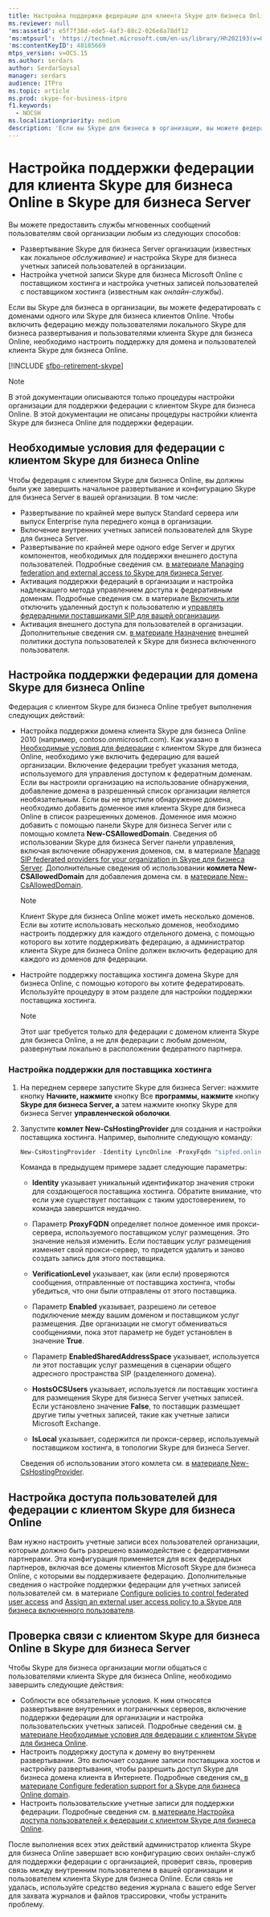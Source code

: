 ```yaml
---
title: Настройка поддержки федерации для клиента Skype для бизнеса Online
ms.reviewer: null
'ms:assetid': e5f7f38d-ede5-4af3-88c2-026e8a78df12
'ms:mtpsurl': 'https://technet.microsoft.com/en-us/library/Hh202193(v=OCS.15)'
'ms:contentKeyID': 48185669
mtps_version: v=OCS.15
ms.author: serdars
author: SerdarSoysal
manager: serdars
audience: ITPro
ms.topic: article
ms.prod: skype-for-business-itpro
f1.keywords:
  - NOCSH
ms.localizationpriority: medium
description: 'Если вы Skype для бизнеса в организации, вы можете федератировать с доменами одного или Skype для бизнеса клиентов Online. '
---
```


# <a name="configuring-federation-support-for-a-skype-for-business-online-customer-in-skype-for-business-server"></a>Настройка поддержки федерации для клиента Skype для бизнеса Online в Skype для бизнеса Server

Вы можете предоставить службы мгновенных сообщений пользователям свой организации любым из следующих способов:

- Развертывание Skype для бизнеса Server организации (известных как локальное *обслуживание) и* настройка Skype для бизнеса учетных записей пользователей в организации.
- Настройка учетной записи Skype для бизнеса Microsoft Online с поставщиком хостинга и настройка учетных записей пользователей с поставщиком хостинга (известным как *онлайн-службы*).

Если вы Skype для бизнеса в организации, вы можете федератировать с доменами одного или Skype для бизнеса клиентов Online. Чтобы включить федерацию между пользователями локального Skype для бизнеса развертывания и пользователями клиента Skype для бизнеса Online, необходимо настроить поддержку для домена и пользователей клиента Skype для бизнеса Online.

[!INCLUDE [sfbo-retirement-skype](../../../../Hub/includes/sfbo-retirement.md)]

> [!NOTE]  
> В этой документации описываются только процедуры настройки организации для поддержки федерации с клиентом Skype для бизнеса Online. В этой документации не описаны процедуры настройки клиента Skype для бизнеса Online для поддержки федерации.

## <a name="prerequisites-for-federating-with-a-skype-for-business-online-customer"></a>Необходимые условия для федерации с клиентом Skype для бизнеса Online

Чтобы федерация с клиентом Skype для бизнеса Online, вы должны были уже завершить начальное развертывание и конфигурацию Skype для бизнеса Server в вашей организации. В том числе:

- Развертывание по крайней мере выпуск Standard сервера или выпуск Enterprise пула переднего конца в организации.
- Включение внутренних учетных записей пользователей для Skype для бизнеса Server.
- Развертывание по крайней мере одного edge Server и других компонентов, необходимых для поддержки внешнего доступа пользователей. Подробные сведения см. [в материале Managing federation and external access to Skype для бизнеса Server](../managing-federation-and-external-access.md).
- Активация поддержки федераций в организации и настройка надлежащего метода управлением доступа к федеративным доменам. Подробные сведения см. в материале [Включить или](../access-edge/enable-or-disable-remote-user-access.md) отключить удаленный доступ к пользователю и [управлять федерадными поставщиками SIP для вашей организации](../sip-providers/manage-sip-federated-providers-for-your-organization.md).
- Активация внешнего доступа для пользователей в организации. Дополнительные сведения см. [в материале Назначение](../external-access-policies/assign-an-external-user-access-policy.md) внешней политики доступа пользователей к Skype для бизнеса включенного пользователя.

## <a name="configure-federation-support-for-a-skype-for-business-online-domain"></a>Настройка поддержки федерации для домена Skype для бизнеса Online

Федерация с клиентом Skype для бизнеса Online требует выполнения следующих действий:

- Настройка поддержки домена клиента Skype для бизнеса Online 2010 (например, contoso.onmicrosoft.com). Как указано в [Необходимые условия для федерации](#prerequisites-for-federating-with-a-skype-for-business-online-customer) с клиентом Skype для бизнеса Online, необходимо уже включить федерацию для вашей организации. Включение федерации требует указания метода, используемого для управления доступом к федератным доменам. Если вы настроили организацию на использование обнаружения, добавление домена в разрешенный список организации является необязательным. Если вы не впустили обнаружение домена, необходимо добавить доменное имя клиента Skype для бизнеса Online в список разрешенных доменов. Доменное имя можно добавить с помощью панели Skype для бизнеса Server или с помощью комлета **New-CSAllowedDomain**. Сведения об использовании Skype для бизнеса Server панели управления, включая включение обнаружения доменов, см. в материале [Manage SIP federated providers for your organization in Skype для бизнеса Server](../sip-providers/manage-sip-federated-providers-for-your-organization.md). Дополнительные сведения об использовании **комлета New-CSAllowedDomain** для добавления домена см. в [материале New-CsAllowedDomain](/powershell/module/skype/New-CsAllowedDomain).

  > [!NOTE]  
  > Клиент Skype для бизнеса Online может иметь несколько доменов. Если вы хотите использовать несколько доменов, необходимо настроить поддержку для каждого отдельного домена, с помощью которого вы хотите поддерживать федерацию, а администратор клиента Skype для бизнеса Online должен включить федерацию для каждого из доменов для федерации.

- Настройте поддержку поставщика хостинга домена Skype для бизнеса Online, с помощью которого вы хотите федератировать. Используйте процедуру в этом разделе для настройки поддержки поставщика хостинга.

  > [!NOTE]  
  > Этот шаг требуется только для федерации с доменом клиента Skype для бизнеса Online, а не для федерации с любым доменом, развернутым локально в расположении федератного партнера.

### <a name="to-configure-support-for-a-hosting-provider"></a>Настройка поддержки для поставщика хостинга

1. На переднем сервере запустите Skype для бизнеса Server: нажмите кнопку **Начните, нажмите** кнопку Все **программы, нажмите** кнопку **Skype для бизнеса Server, а** затем нажмите кнопку Skype для бизнеса Server **управленческой оболочки**.

2. Запустите **комлет New-CsHostingProvider** для создания и настройки поставщика хостинга. Например, выполните следующую команду:

    ```powershell
    New-CsHostingProvider -Identity LyncOnline -ProxyFqdn "sipfed.online.lync.com" -VerificationLevel UseSourceVerification -Enabled $True -EnabledSharedAddressSpace $False -HostsOCSUsers $False -IsLocal $False
    ```

    Команда в предыдущем примере задает следующие параметры:

    - **Identity** указывает уникальный идентификатор значения строки для создающегося поставщика хостинга. Обратите внимание, что если уже существует поставщик с таким удостоверением, то команда завершится неудачно.

    - Параметр **ProxyFQDN** определяет полное доменное имя прокси-сервера, используемого поставщиком услуг размещения. Это значение нельзя изменить. Если поставщик услуг размещения изменяет свой прокси-сервер, то придется удалить и заново создать запись для этого поставщика.

    - **VerificationLevel** указывает, как (или если) проверяются сообщения, отправленные от поставщика хостинга, чтобы убедиться, что они были отправлены от этого поставщика.

    - Параметр **Enabled** указывает, разрешено ли сетевое подключение между вашим доменом и поставщиком услуг размещения. Две организации не смогут обмениваться сообщениями, пока этот параметр не будет установлен в значение **True**.

    - Параметр **EnabledSharedAddressSpace** указывает, используется ли этот поставщик услуг размещения в сценарии общего адресного пространства SIP (разделенного домена).

    - **HostsOCSUsers** указывает, используется ли поставщик хостинга для размещения Skype для бизнеса Server учетных записей. Если установлено значение **False**, то поставщик размещает другие типы учетных записей, такие как учетные записи Microsoft Exchange.

    - **IsLocal** указывает, содержится ли прокси-сервер, используемый поставщиком хостинга, в топологии Skype для бизнеса Server.

    Сведения об использовании этого комлета см. в [материале New-CsHostingProvider](/powershell/module/skype/New-CsHostingProvider).

## <a name="configure-user-access-for-federation-with-a-skype-for-business-online-customer"></a>Настройка доступа пользователей для федерации с клиентом Skype для бизнеса Online

Вам нужно настроить учетные записи всех пользователей организации, которым должно быть разрешено взаимодействие с федеративными партнерами. Эта конфигурация применяется для всех федерадных партнеров, включая все домены клиентов Microsoft Skype для бизнеса Online, с которыми вы поддерживаете федерацию. Дополнительные сведения о настройке поддержки федерации для учетных записей пользователей см. в материале [Configure policies to control federated user access](../external-access-policies/configure-policies-to-control-federated-user-access.md) and [Assign an external user access policy to a Skype для бизнеса включенного пользователя](../external-access-policies/assign-an-external-user-access-policy.md).

## <a name="verify-communications-with-a-skype-for-business-online-customer-in-skype-for-business-server"></a>Проверка связи с клиентом Skype для бизнеса Online в Skype для бизнеса Server

Чтобы Skype для бизнеса организации могли общаться с пользователями клиента Skype для бизнеса Online, необходимо завершить следующие действия:

- Соблюсти все обязательные условия. К ним относятся развертывание внутренних и пограничных серверов, включение поддержки федерации для организации и настройка пользовательских учетных записей. Подробные сведения см. [в материале Необходимые условия для федерации с клиентом Skype для бизнеса Online](#prerequisites-for-federating-with-a-skype-for-business-online-customer).
- Настроить поддержку доступа к домену во внутреннем развертывании. Это включает создание записи поставщика хостов и настройку развертывания, чтобы разрешить доступ Skype для бизнеса домена клиента в Интернете. Подробные сведения см[. в материале Configure federation support for a Skype для бизнеса Online domain](#configure-federation-support-for-a-skype-for-business-online-domain).
- Настроить пользовательские учетные записи для поддержки федерации. Подробные сведения см. [в материале Настройка доступа пользователей к федерации с клиентом Skype для бизнеса Online](#configure-user-access-for-federation-with-a-skype-for-business-online-customer).

После выполнения всех этих действий администратор клиента Skype для бизнеса Online завершает всю конфигурацию своих онлайн-служб для поддержки федерации с организацией, проверит связь, проверив связь между внутренним пользователем в вашей организации и пользователем клиента Skype для бизнеса Online. Если связь не удалась, используйте средство ведения журнала с вашего edge Server для захвата журналов и файлов трассировки, чтобы устранить проблему.
